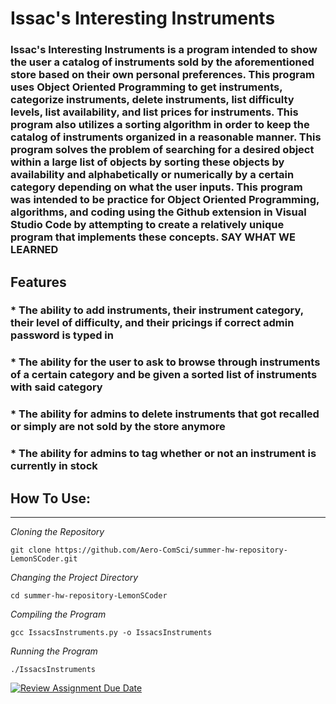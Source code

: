 # Issac's Interesting Instruments
### Issac's Interesting Instruments is a program intended to show the user a catalog of instruments sold by the aforementioned store based on their own personal preferences. This program uses Object Oriented Programming to get instruments, categorize instruments, delete instruments, list difficulty levels, list availability, and list prices for instruments. This program also utilizes a sorting algorithm in order to keep the catalog of instruments organized in a reasonable manner. This program solves the problem of searching for a desired object within a large list of objects by sorting these objects by availability and alphabetically or numerically by a certain category depending on what the user inputs. This program was intended to be practice for Object Oriented Programming, algorithms, and coding using the Github extension in Visual Studio Code by attempting to create a relatively unique program that implements these concepts. **SAY WHAT WE LEARNED**

## Features
### * The ability to add instruments, their instrument category, their level of difficulty, and their pricings if correct admin password is typed in
### * The ability for the user to ask to browse through instruments of a certain category and be given a sorted list of instruments with said category
### * The ability for admins to delete instruments that got recalled or simply are not sold by the store anymore
### * The ability for admins to tag whether or not an instrument is currently in stock

## How To Use:
---
*Cloning the Repository*
```
git clone https://github.com/Aero-ComSci/summer-hw-repository-LemonSCoder.git
```
*Changing the Project Directory*
```
cd summer-hw-repository-LemonSCoder
```
*Compiling the Program*
```
gcc IssacsInstruments.py -o IssacsInstruments
```
*Running the Program*
```
./IssacsInstruments
```


[![Review Assignment Due Date](https://classroom.github.com/assets/deadline-readme-button-22041afd0340ce965d47ae6ef1cefeee28c7c493a6346c4f15d667ab976d596c.svg)](https://classroom.github.com/a/OgHQm8Y-)
